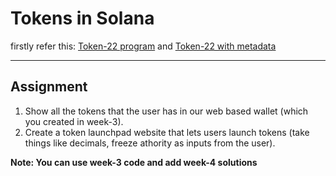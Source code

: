 # Tokens in Solana

firstly refer this: [Token-22 program](https://projects.100xdevs.com/tracks/sol-tokens/Programs--Accounts-and-the-Token-Program-10)
and [Token-22 with metadata](https://projects.100xdevs.com/tracks/sol-tokens/Programs--Accounts-and-the-Token-Program-11)

----
## Assignment

1. Show all the tokens that the user has in our web based wallet (which you created in week-3).
2. Create a token launchpad website that lets users launch tokens (take things like decimals, freeze athority as inputs from the user).

**Note: You can use week-3 code and add week-4 solutions**